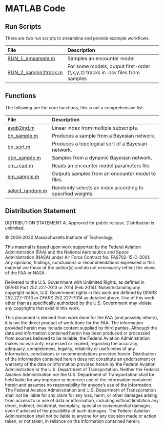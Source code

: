 # MATLAB Code

## Run Scripts

There are two run scripts to streamline and provide example workflows.

File | Description |
:--- | :--- |
[RUN_1_emsample.m](RUN_1_emsample.m) | Samples an encounter model
[RUN_2_sample2track.m](RUN_2_sample2track.m) | For some models, output first-order (t,x,y,z) tracks in .csv files from samples

## Functions

The following are the core functions, this is not a comprehensive list:

File | Description |
:--- | :--- |
[asub2ind.m](asub2ind.m) | Linear index from multiple subscripts.
[bn_sample.m](bn_sample.m) | Produces a sample from a Bayesian network.
[bn_sort.m](bn_sort.m) | Produces a topological sort of a Bayesian network.
[dbn_sample.m](dbn_sample.m) | Samples from a dynamic Bayesian network.
[em_read.m](em_read.m)  | Reads an encounter model parameters file.
[em_sample.m](em_sample.m) | Outputs samples from an encounter model to files.
[select_random.m](select_random.m) | Randomly selects an index according to specified weights.

## Distribution Statement

DISTRIBUTION STATEMENT A. Approved for public release. Distribution is unlimited.

© 2008-2020 Massachusetts Institute of Technology.

This material is based upon work supported by the Federal Aviation Administration (FAA) and the National Aeronautics and Space Administration (NASA) under Air Force Contract No. FA8702-15-D-0001. Any opinions, findings, conclusions or recommendations expressed in this material are those of the author(s) and do not necessarily reflect the views of the FAA or NASA.

Delivered to the U.S. Government with Unlimited Rights, as defined in DFARS Part 252.227-7013 or 7014 (Feb 2014). Notwithstanding any copyright notice, U.S. Government rights in this work are defined by DFARS 252.227-7013 or DFARS 252.227-7014 as detailed above. Use of this work other than as specifically authorized by the U.S. Government may violate any copyrights that exist in this work.

This document is derived from work done for the FAA (and possibly others), it is not the direct product of work done for the FAA. The information provided herein may include content supplied by third parties.  Although the data and information contained herein has been produced or processed from sources believed to be reliable, the Federal Aviation Administration makes no warranty, expressed or implied, regarding the accuracy, adequacy, completeness, legality, reliability or usefulness of any information, conclusions or recommendations provided herein. Distribution of the information contained herein does not constitute an endorsement or warranty of the data or information provided herein by the Federal Aviation Administration or the U.S. Department of Transportation.  Neither the Federal Aviation Administration nor the U.S. Department of Transportation shall be held liable for any improper or incorrect use of the information contained herein and assumes no responsibility for anyone’s use of the information. The Federal Aviation Administration and U.S. Department of Transportation shall not be liable for any claim for any loss, harm, or other damages arising from access to or use of data or information, including without limitation any direct, indirect, incidental, exemplary, special or consequential damages, even if advised of the possibility of such damages. The Federal Aviation Administration shall not be liable to anyone for any decision made or action taken, or not taken, in reliance on the information contained herein.

